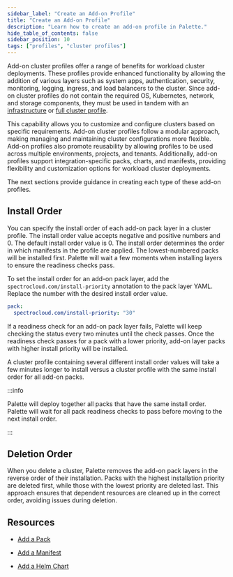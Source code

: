 ```yaml
---
sidebar_label: "Create an Add-on Profile"
title: "Create an Add-on Profile"
description: "Learn how to create an add-on profile in Palette."
hide_table_of_contents: false
sidebar_position: 10
tags: ["profiles", "cluster profiles"]
---
```


Add-on cluster profiles offer a range of benefits for workload cluster deployments. These profiles provide enhanced
functionality by allowing the addition of various layers such as system apps, authentication, security, monitoring,
logging, ingress, and load balancers to the cluster. Since add-on cluster profiles do not contain the required OS,
Kubernetes, network, and storage components, they must be used in tandem with an
[infrastructure](../create-infrastructure-profile.md) or [full cluster profile](../create-full-profile.md).

This capability allows you to customize and configure clusters based on specific requirements. Add-on cluster profiles
follow a modular approach, making managing and maintaining cluster configurations more flexible. Add-on profiles also
promote reusability by allowing profiles to be used across multiple environments, projects, and tenants. Additionally,
add-on profiles support integration-specific packs, charts, and manifests, providing flexibility and customization
options for workload cluster deployments.

The next sections provide guidance in creating each type of these add-on profiles.

## Install Order

You can specify the install order of each add-on pack layer in a cluster profile. The install order value accepts
negative and positive numbers and 0. The default install order value is 0. The install order determines the order in
which manifests in the profile are applied. The lowest-numbered packs will be installed first. Palette will wait a few
moments when installing layers to ensure the readiness checks pass.

To set the install order for an add-on pack layer, add the `spectrocloud.com/install-priority` annotation to the pack
layer YAML. Replace the number with the desired install order value.

```yaml
pack:
  spectrocloud.com/install-priority: "30"
```

If a readiness check for an add-on pack layer fails, Palette will keep checking the status every two minutes until the
check passes. Once the readiness check passes for a pack with a lower priority, add-on layer packs with higher install
priority will be installed.

A cluster profile containing several different install order values will take a few minutes longer to install versus a
cluster profile with the same install order for all add-on packs.

:::info

Palette will deploy together all packs that have the same install order. Palette will wait for all pack readiness checks
to pass before moving to the next install order.

:::

## Deletion Order

When you delete a cluster, Palette removes the add-on pack layers in the reverse order of their installation. Packs with
the highest installation priority are deleted first, while those with the lowest priority are deleted last. This
approach ensures that dependent resources are cleaned up in the correct order, avoiding issues during deletion.

## Resources

- [Add a Pack](create-pack-addon.md)

- [Add a Manifest](create-manifest-addon.md)

- [Add a Helm Chart](create-helm-addon.md)
